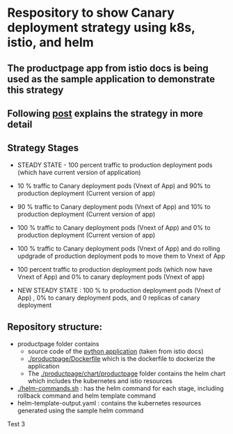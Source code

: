 # Respository to show Canary deployment strategy using k8s, istio, and helm

## The productpage app from istio docs is being used as the sample application to demonstrate this strategy

## Following [post](https://medium.com/microsoftazure/canary-release-strategy-using-kubernetes-istio-helm-fb49c0406f07) explains the strategy in more detail

## Strategy Stages

* STEADY STATE - 100 percent traffic to production deployment pods (which have current version of application)

* 10 % traffic to Canary deployment pods (Vnext of App) and 90% to production deployment (Current version of app)

* 90 % traffic to Canary deployment pods (Vnext of App) and 10% to production deployment (Current version of app)

* 100 % traffic to Canary deployment pods (Vnext of App) and 0% to production deployment (Current version of app)

* 100 % traffic to Canary deployment pods (Vnext of App) and do rolling updgrade of production deployment pods to move them to Vnext of App

* 100 percent traffic to production deployment pods (which now have Vnext of App) and 0% to canary deployment pods (Vnext of app)

* NEW STEADY STATE : 100 % to production deployment pods (Vnext of App) , 0% to canary deployment pods, and 0 replicas of canary deployment

## Repository structure:
* productpage folder contains
  * source code of the [python application](./productpage/productpage.py) (taken from istio docs)
  * [./productpage/Dockerfile](./productpage/Dockerfile) which is the dockerfile to dockerize the application
  * The [./productpage/chart/productpage](./productpage/chart/productpage) folder contains the helm chart which includes the kubernetes and istio resources
* [./helm-commands.sh](helm-commands.sh) : has the helm command for each stage, including rollback command and helm template command
* helm-template-output.yaml : contains the kubernetes resources generated using the sample helm command


Test 3


